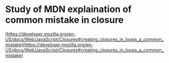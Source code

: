 # Study of MDN explaination of common mistake in closure

[https://developer.mozilla.org/en-US/docs/Web/JavaScript/Closures#creating_closures_in_loops_a_common_mistake](https://developer.mozilla.org/en-US/docs/Web/JavaScript/Closures#creating_closures_in_loops_a_common_mistake)
